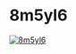 # 8m5yl6
[ 94 ]: https://shortly.at/IfnLT
[![ 8m5yl6 ](https://user-images.githubusercontent.com/144308568/267908344-869fe5d2-cd91-4ef6-a4b5-e087d0eea854.png)][ 94 ]
